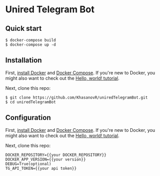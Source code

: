 # Unired Telegram Bot

## Quick start
```shell
$ docker-compose build
$ docker-compose up -d
```

## Installation

First, [install Docker](https://docs.docker.com/installation/) and [Docker Compose](https://docs.docker.com/compose/install/). If you're new to Docker, you might also want to check out the [Hello, world! tutorial](https://docs.docker.com/userguide/dockerizing/).

Next, clone this repo:
```shell
$ git clone https://github.com/KhasanovR/uniredTelegramBot.git
$ cd uniredTelegramBot
```

## Configuration

First, [install Docker](https://docs.docker.com/installation/) and [Docker Compose](https://docs.docker.com/compose/install/). If you're new to Docker, you might also want to check out the [Hello, world! tutorial](https://docs.docker.com/userguide/dockerizing/).

Next, clone this repo:
```dotenv
DOCKER_REPOSITORY={{your DOCKER_REPOSITORY}}
DOCKER_APP_VERSION={{your version}}
DEBUG=True(optional)
TG_API_TOKEN={{your api token}}
```
